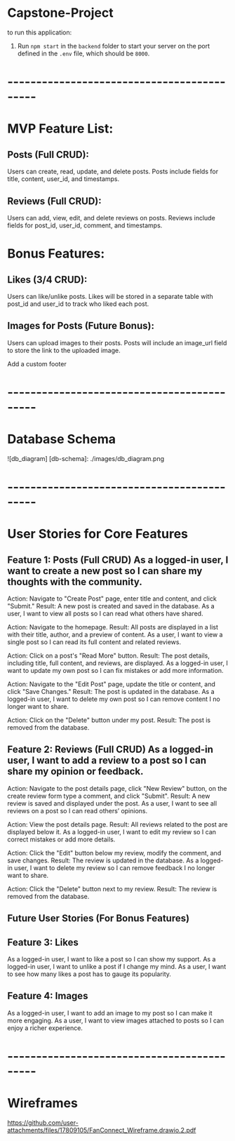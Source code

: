 # Capstone-Project

to run this application: 

1. Run `npm start` in the `backend` folder to start your server on the port defined
in the `.env` file, which should be `8000`.


# -------------------------------------------
# MVP Feature List:

## Posts (Full CRUD):

Users can create, read, update, and delete posts. Posts include fields for title, content, user_id, and timestamps.

## Reviews (Full CRUD):

Users can add, view, edit, and delete reviews on posts. Reviews include fields for post_id, user_id, comment, and timestamps.

# Bonus Features:

## Likes (3/4 CRUD):

Users can like/unlike posts. Likes will be stored in a separate table with post_id and user_id to track who liked each post.

## Images for Posts (Future Bonus):

Users can upload images to their posts. Posts will include an image_url field to store the link to the uploaded image.

 Add a custom footer

# -------------------------------------------
# Database Schema

![db_diagram]
[db-schema]: ./images/db_diagram.png

# -------------------------------------------
# User Stories for Core Features

## Feature 1: Posts (Full CRUD) As a logged-in user, I want to create a new post so I can share my thoughts with the community.

Action: Navigate to "Create Post" page, enter title and content, and click "Submit." Result: A new post is created and saved in the database. As a user, I want to view all posts so I can read what others have shared.

Action: Navigate to the homepage. Result: All posts are displayed in a list with their title, author, and a preview of content. As a user, I want to view a single post so I can read its full content and related reviews.

Action: Click on a post's "Read More" button. Result: The post details, including title, full content, and reviews, are displayed. As a logged-in user, I want to update my own post so I can fix mistakes or add more information.

Action: Navigate to the "Edit Post" page, update the title or content, and click "Save Changes." Result: The post is updated in the database. As a logged-in user, I want to delete my own post so I can remove content I no longer want to share.

Action: Click on the "Delete" button under my post. Result: The post is removed from the database.

## Feature 2: Reviews (Full CRUD) As a logged-in user, I want to add a review to a post so I can share my opinion or feedback.

Action: Navigate to the post details page, click "New Review" button, on the create review form type a comment, and click "Submit". Result: A new review is saved and displayed under the post. As a user, I want to see all reviews on a post so I can read others’ opinions.

Action: View the post details page. Result: All reviews related to the post are displayed below it. As a logged-in user, I want to edit my review so I can correct mistakes or add more details.

Action: Click the "Edit" button below my review, modify the comment, and save changes. Result: The review is updated in the database. As a logged-in user, I want to delete my review so I can remove feedback I no longer want to share.

Action: Click the "Delete" button next to my review. Result: The review is removed from the database.

## Future User Stories (For Bonus Features)

## Feature 3: Likes

As a logged-in user, I want to like a post so I can show my support. As a logged-in user, I want to unlike a post if I change my mind. As a user, I want to see how many likes a post has to gauge its popularity.

## Feature 4: Images

As a logged-in user, I want to add an image to my post so I can make it more engaging. As a user, I want to view images attached to posts so I can enjoy a richer experience.

# -------------------------------------------
# Wireframes

https://github.com/user-attachments/files/17809105/FanConnect_Wireframe.drawio.2.pdf

